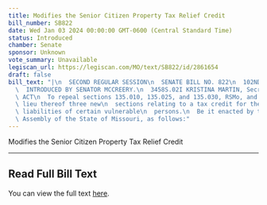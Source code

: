 ```yaml
---
title: Modifies the Senior Citizen Property Tax Relief Credit
bill_number: SB822
date: Wed Jan 03 2024 00:00:00 GMT-0600 (Central Standard Time)
status: Introduced
chamber: Senate
sponsor: Unknown
vote_summary: Unavailable
legiscan_url: https://legiscan.com/MO/text/SB822/id/2861654
draft: false
bill_text: "|\n  SECOND REGULAR SESSION\n  SENATE BILL NO. 822\n  102ND GENERA L ASSEMBLY\n\
  \  INTRODUCED BY SENATOR MCCREERY.\n  3458S.02I KRISTINA MARTIN, Secretary\n  AN\
  \ ACT\n  To repeal sections 135.010, 135.025, and 135.030, RSMo, and to enact in\
  \ lieu thereof three new\n  sections relating to a tax credit for the property tax\
  \ liabilities of certain vulnerable\n  persons.\n  Be it enacted by the General\
  \ Assembly of the State of Missouri, as follows:"
---
```

Modifies the Senior Citizen Property Tax Relief Credit

---

## Read Full Bill Text

You can view the full text [here](https://legiscan.com/MO/text/SB822/id/2861654).
